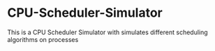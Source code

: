 # CPU-Scheduler-Simulator
 This is a CPU Scheduler Simulator with simulates different scheduling algorithms on processes

